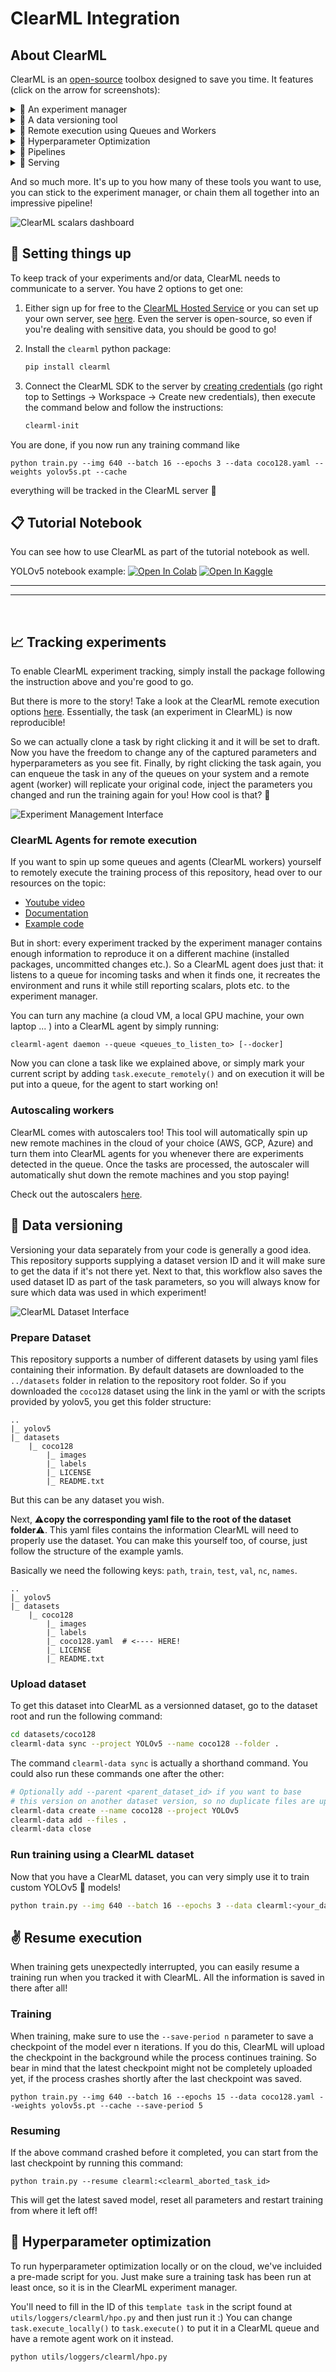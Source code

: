 # ClearML Integration


## About ClearML
ClearML is an [open-source](https://github.com/allegroai/clearml) toolbox designed to save you time. It features (click on the arrow for screenshots):

<details closed>
<summary>🔨 An experiment manager</summary>
</details>
<details closed>
<summary>🔧 A data versioning tool</summary>
</details>
<details closed>
<summary>🔦 Remote execution using Queues and Workers</summary>
</details>
<details closed>
<summary>🔬 Hyperparameter Optimization</summary>
</details>
<details closed>
<summary>🔩 Pipelines</summary>
</details>
<details closed>
<summary>🔭 Serving</summary>
</details>

And so much more. It's up to you how many of these tools you want to use, you can stick to the experiment manager, or chain them all together into an impressive pipeline!

![ClearML scalars dashboard](https://github.com/thepycoder/clearml_screenshots/raw/main/experiment_manager.gif)


## 🦾 Setting things up
To keep track of your experiments and/or data, ClearML needs to communicate to a server. You have 2 options to get one:

1. Either sign up for free to the [ClearML Hosted Service](https://app.clear.ml) or you can set up your own server, see [here](https://clear.ml/docs/latest/docs/deploying_clearml/clearml_server). Even the server is open-source, so even if you're dealing with sensitive data, you should be good to go!

1. Install the `clearml` python package:

    ```bash
    pip install clearml
    ```

1. Connect the ClearML SDK to the server by [creating credentials](https://app.clear.ml/settings/workspace-configuration) (go right top to Settings -> Workspace -> Create new credentials), then execute the command below and follow the instructions:

    ```bash
    clearml-init
    ```

You are done, if you now run any training command like
```
python train.py --img 640 --batch 16 --epochs 3 --data coco128.yaml --weights yolov5s.pt --cache
```
everything will be tracked in the ClearML server 🌟​

## 📋 Tutorial Notebook
You can see how to use ClearML as part of the tutorial notebook as well.

YOLOv5 notebook example: <a href="https://colab.research.google.com/github/ultralytics/yolov5/blob/master/tutorial.ipynb"><img src="https://colab.research.google.com/assets/colab-badge.svg" alt="Open In Colab"></a> <a href="https://www.kaggle.com/ultralytics/yolov5"><img src="https://kaggle.com/static/images/open-in-kaggle.svg" alt="Open In Kaggle"></a>

---
---
<br />

## 📈 Tracking experiments
To enable ClearML experiment tracking, simply install the package following the instruction above and you're good to go.

But there is more to the story! Take a look at the ClearML remote execution options [here](https://clear.ml/docs/latest/docs/getting_started/mlops/mlops_first_steps). Essentially, the task (an experiment in ClearML) is now reproducible!

So we can actually clone a task by right clicking it and it will be set to draft. Now you have the freedom to change any of the captured parameters and hyperparameters as you see fit. Finally, by right clicking the task again, you can enqueue the task in any of the queues on your system and a remote agent (worker) will replicate your original code, inject the parameters you changed and run the training again for you! How cool is that? 🌟​

![Experiment Management Interface](https://github.com/thepycoder/clearml_screenshots/raw/main/scalars.png)

### ClearML Agents for remote execution
If you want to spin up some queues and agents (ClearML workers) yourself to remotely execute the training process of this repository, head over to our resources on the topic:

- [Youtube video](https://youtu.be/MX3BrXnaULs)
- [Documentation](https://clear.ml/docs/latest/docs/clearml_agent)
- [Example code](https://clear.ml/docs/latest/docs/guides/advanced/execute_remotely)

But in short: every experiment tracked by the experiment manager contains enough information to reproduce it on a different machine (installed packages, uncommitted changes etc.). So a ClearML agent does just that: it listens to a queue for incoming tasks and when it finds one, it recreates the environment and runs it while still reporting scalars, plots etc. to the experiment manager.

You can turn any machine (a cloud VM, a local GPU machine, your own laptop ... ) into a ClearML agent by simply running:
```
clearml-agent daemon --queue <queues_to_listen_to> [--docker]
```
Now you can clone a task like we explained above, or simply mark your current script by adding `task.execute_remotely()` and on execution it will be put into a queue, for the agent to start working on! 

### Autoscaling workers
ClearML comes with autoscalers too! This tool will automatically spin up new remote machines in the cloud of your choice (AWS, GCP, Azure) and turn them into ClearML agents for you whenever there are experiments detected in the queue. Once the tasks are processed, the autoscaler will automatically shut down the remote machines and you stop paying!

Check out the autoscalers [here](https://youtu.be/j4XVMAaUt3E).

## 🔗 Data versioning
Versioning your data separately from your code is generally a good idea. This repository supports supplying a dataset version ID and it will make sure to get the data if it's not there yet. Next to that, this workflow also saves the used dataset ID as part of the task parameters, so you will always know for sure which data was used in which experiment!

![ClearML Dataset Interface](https://github.com/thepycoder/clearml_screenshots/raw/main/dataset_version.png)

### Prepare Dataset
This repository supports a number of different datasets by using yaml files containing their information. By default datasets are downloaded to the `../datasets` folder in relation to the repository root folder. So if you downloaded the `coco128` dataset using the link in the yaml or with the scripts provided by yolov5, you get this folder structure:

```
..
|_ yolov5
|_ datasets
    |_ coco128
        |_ images
        |_ labels
        |_ LICENSE
        |_ README.txt
```
But this can be any dataset you wish.

Next, ⚠️**copy the corresponding yaml file to the root of the dataset folder**⚠️. This yaml files contains the information ClearML will need to properly use the dataset. You can make this yourself too, of course, just follow the structure of the example yamls.

Basically we need the following keys: `path`, `train`, `test`, `val`, `nc`, `names`.

```
..
|_ yolov5
|_ datasets
    |_ coco128
        |_ images
        |_ labels
        |_ coco128.yaml  # <---- HERE!
        |_ LICENSE
        |_ README.txt
```

### Upload dataset
To get this dataset into ClearML as a versionned dataset, go to the dataset root and run the following command:
```bash
cd datasets/coco128
clearml-data sync --project YOLOv5 --name coco128 --folder .
```

The command `clearml-data sync` is actually a shorthand command. You could also run these commands one after the other:
```bash
# Optionally add --parent <parent_dataset_id> if you want to base
# this version on another dataset version, so no duplicate files are uploaded!
clearml-data create --name coco128 --project YOLOv5
clearml-data add --files .
clearml-data close
```

### Run training using a ClearML dataset
Now that you have a ClearML dataset, you can very simply use it to train custom YOLOv5 🚀 models!

```bash
python train.py --img 640 --batch 16 --epochs 3 --data clearml:<your_dataset_id> --weights yolov5s.pt --cache
```

## ✌️ Resume execution
When training gets unexpectedly interrupted, you can easily resume a training run when you tracked it with ClearML. All the information is saved in there after all!

### Training
When training, make sure to use the `--save-period n` parameter to save a checkpoint of the model ever n iterations. If you do this, ClearML will upload the checkpoint in the background while the process continues training. So bear in mind that the latest checkpoint might not be completely uploaded yet, if the process crashes shortly after the last checkpoint was saved.

```
python train.py --img 640 --batch 16 --epochs 15 --data coco128.yaml --weights yolov5s.pt --cache --save-period 5
```

### Resuming
If the above command crashed before it completed, you can start from the last checkpoint by running this command:
```
python train.py --resume clearml:<clearml_aborted_task_id>
```

This will get the latest saved model, reset all parameters and restart training from where it left off!

## 👀 Hyperparameter optimization
To run hyperparameter optimization locally or on the cloud, we've incluided a pre-made script for you. Just make sure a training task has been run at least once, so it is in the ClearML experiment manager.

You'll need to fill in the ID of this `template task` in the script found at `utils/loggers/clearml/hpo.py` and then just run it :) You can change `task.execute_locally()` to `task.execute()` to put it in a ClearML queue and have a remote agent work on it instead.

```
python utils/loggers/clearml/hpo.py
```